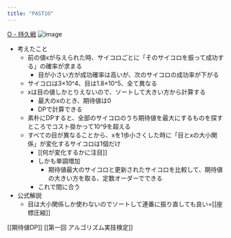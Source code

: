 ```yaml
---
title: "PAST1O"
---
```


[O - 持久戦](https://atcoder.jp/contests/past201912-open/tasks/past201912_o)
![image](https://gyazo.com/a96588a2faae92214acd0e7b6e653209/thumb/1000)
- 考えたこと
    - 前の値xが与えられた時、サイコロごとに「そのサイコロを振って成功する」の確率が求まる
        - 目が小さい方が成功確率は高いが、次のサイコロの成功率が下がる
    - サイコロは3×10^4、目は1.8×10^5、全て異なる
    - xは目の値しかとりえないので、ソートして大きい方から計算する
        - 最大のxのとき、期待値は0
        - DPで計算できる
    - 素朴にDPすると、全部のサイコロのうち期待値を最大にするものを探すところでコスト掛かって10^9を超える
    - すべての目が異なることから、xを1歩小さくした時に「目とxの大小関係」が変化するサイコロは1個だけ
        - [[何が変化するかに注目]]
        - しかも単調増加
            - 期待値最大のサイコロと更新されたサイコロを比較して、期待値の大きい方を取る、定数オーダーでできる
        - これで間に合う
- 公式解説
    - 目は大小関係しか使わないのでソートして連番に振り直しても良い=[[座標圧縮]]

[[期待値DP]]
[[第一回 アルゴリズム実技検定]]
